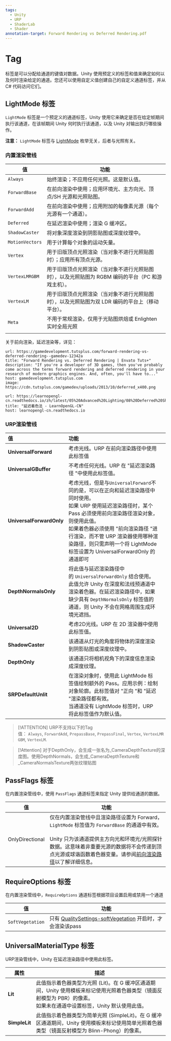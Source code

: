 ```yaml
---
tags:
  - Unity
  - URP
  - ShaderLab
  - Shader
annotation-target: Forward Rendering vs Deferred Rendering.pdf
---
```

# Tag

标签是可以分配给通道的键值对数据。Unity 使用预定义的标签和值来确定如何以及何时渲染给定的通道。您还可以使用自定义值创建自己的自定义通道标签，并从 C# 代码访问它们。

## LightMode 标签

`LightMode` 标签是一个预定义的通道标签，Unity 使用它来确定是否在给定帧期间执行该通道，在该帧期间 Unity 何时执行该通道，以及 Unity 对输出执行哪些操作。

**注意：** `LightMode` 标签与 [LightMode](https://docs.unity3d.com/cn/2023.2/ScriptReference/Experimental.GlobalIllumination.LightMode.html) 枚举无关，后者与光照有关。

### 内置渲染管线

| **值**           | **功能**                                                |
| --------------- | ----------------------------------------------------- |
| `Always`        | 始终渲染；不应用任何光照。这是默认值。                                   |
| `ForwardBase`   | 在前向渲染中使用；应用环境光、主方向光、顶点/SH 光源和光照贴图。                    |
| `ForwardAdd`    | 在前向渲染中使用；应用附加的每像素光源（每个光源有一个通道）。                       |
| `Deferred`      | 在延迟渲染中使用；渲染 G 缓冲区。                                    |
| `ShadowCaster`  | 将对象深度渲染到阴影贴图或深度纹理中。                                   |
| `MotionVectors` | 用于计算每个对象的运动矢量。                                        |
| `Vertex`        | 用于旧版顶点光照渲染（当对象不进行光照贴图时）；应用所有顶点光源。                     |
| `VertexLMRGBM`  | 用于旧版顶点光照渲染（当对象不进行光照贴图时），以及光照贴图为 RGBM 编码的平台（PC 和游戏主机）。 |
| `VertexLM`      | 用于旧版顶点光照渲染（当对象不进行光照贴图时），以及光照贴图为双 LDR 编码的平台上（移动平台）。    |
| `Meta`          | 不用于常规渲染，仅用于光贴图烘焙或 Enlighten 实时全局光照                    |
|                 |                                                       |
关于前向渲染，延迟渲染等，详见：
```cardlink
url: https://gamedevelopment.tutsplus.com/forward-rendering-vs-deferred-rendering--gamedev-12342a
title: "Forward Rendering vs. Deferred Rendering | Envato Tuts+"
description: "If you're a developer of 3D games, then you've probably come across the terms forward rendering and deferred rendering in your research of modern graphics engines. And, often, you'll have to..."
host: gamedevelopment.tutsplus.com
image: https://cdn.tutsplus.com/gamedev/uploads/2013/10/deferred_x400.png
```

```cardlink
url: https://learnopengl-cn.readthedocs.io/zh/latest/05%20Advanced%20Lighting/08%20Deferred%20Shading/
title: "延迟着色法 - LearnOpenGL-CN"
host: learnopengl-cn.readthedocs.io
```

### URP渲染管线

| **值**                    | **功能**                                                                                                                                                                                                     |     |
| :----------------------- | :--------------------------------------------------------------------------------------------------------------------------------------------------------------------------------------------------------- | --- |
| **UniversalForward**     | 考虑光线。URP 在前向渲染路径中使用此标签值                                                                                                                                                                                    |     |
| **UniversalGBuffer**     | 不考虑任何光线。URP 在 "延迟渲染路径 "中使用此标签值。                                                                                                                                                                            |     |
| **UniversalForwardOnly** | 考虑光线，但是与`UniversalForward`不同的是，可以在正向和延迟渲染路径中同时使用。<br>如果 URP 使用延迟渲染路径时，某个 Pass 必须使用前向渲染路径渲染对象，则使用此值。<br>如果着色器必须使用 "前向渲染路径 "进行渲染，而不管 URP 渲染器使用哪种渲染路径，则只需声明一个将 LightMode 标签设置为 UniversalForwardOnly 的通道即可<br> |     |
| **DepthNormalsOnly**     | 将此值与延迟渲染路径中的 `UniversalForwardOnly` 结合使用。此值允许 Unity 在深度和法线预通道中渲染着色器。在延迟渲染路径中，如果缺少具有 `DepthNormalsOnly` 标签值的通道，则 Unity 不会在网格周围生成环境光遮挡。                                                                      |     |
| **Universal2D**          | 考虑2D光线。URP 在 2D 渲染器中使用此标签值。                                                                                                                                                                                |     |
| **ShadowCaster**         | 该通道从灯光的角度将物体的深度渲染到阴影贴图或深度纹理中。                                                                                                                                                                              |     |
| **DepthOnly**            | 该通道只将相机视角下的深度信息渲染成深度纹理。                                                                                                                                                                                    |     |
| **SRPDefaultUnlit**      | 在渲染对象时，使用此 LightMode 标签值绘制额外的 Pass。应用示例：绘制对象轮廓。此标签值对 "正向 "和 "延迟 "渲染路径都有效。<br>当通道没有 LightMode 标签时，URP 将此标签值作为默认值。                                                                                           |     |

> [!ATTENTION]
> URP不支持以下的Tag值： `Always`, `ForwardAdd`, `PrepassBase`, `PrepassFinal`, `Vertex`, `VertexLMRGBM`, `VertexLM`.

> [!Attention]
> 对于DepthOnly，会生成一张名为_CameraDepthTexture的深度图。使用DepthNormals，会生成_CameraDepthTexture和_CameraNormalsTexture两张纹理贴图

## PassFlags 标签

在内置渲染管线中，使用 `PassFlags` 通道标签来指定 Unity 提供给通道的数据。

| **值**           | **功能**                                                                                                                                                                                                                                    |
| --------------- | ----------------------------------------------------------------------------------------------------------------------------------------------------------------------------------------------------------------------------------------- |
| OnlyDirectional | 仅在内置渲染管线中且渲染路径设置为 Forward，`LightMode` 标签值为 `ForwardBase` 的通道中有效。  <br>  <br>Unity 只为该通道提供主方向光和环境光/光照探针数据。这意味着非重要光源的数据将不会传递到顶点光源或球谐函数着色器变量。请参阅[前向渲染路径](https://docs.unity3d.com/cn/2023.2/Manual/RenderTech-ForwardRendering.html)以了解详细信息。 |

## RequireOptions 标签

在内置渲染管线中，`RequireOptions` 通道标签根据项目设置启用或禁用一个通道

| **值**            | **功能**                                                                                                                                    |
| ---------------- | ----------------------------------------------------------------------------------------------------------------------------------------- |
| `SoftVegetation` | 只有 [QualitySettings-softVegetation](https://docs.unity3d.com/cn/2023.2/ScriptReference/QualitySettings-softVegetation.html) 开启时，才会渲染该pass |

## UniversalMaterialType 标签

URP渲染管线中，Unity 在延迟渲染路径中使用此标签。

| **属性**        | **描述**                                                                                                |
| ------------- | ----------------------------------------------------------------------------------------------------- |
| **Lit**       | 此值指示着色器类型为光照 (Lit)。在 G 缓冲区通道期间，Unity 使用模板来标记使用光照着色器类型（镜面反射模型为 PBR）的像素。  <br>如果未在通道中设置标签，Unity 默认使用此值。 |
| **SimpleLit** | 此值指示着色器类型为简单光照 (SimpleLit)。在 G 缓冲区通道期间，Unity 使用模板来标记使用简单光照着色器类型（镜面反射模型为 Blinn-Phong）的像素。              |